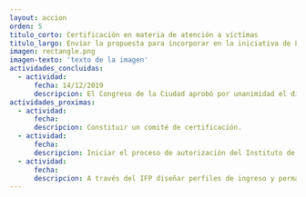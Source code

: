 ```yaml
---
layout: accion
orden: 5
titulo_corto: Certificación en materia de atención a víctimas
titulo_largo: Enviar la propuesta para incorporar en la iniciativa de Ley de la Fiscalía la obligación de certificar a ministerios públicos, asesores jurídicos y peritos en la atención de mujeres víctimas de violencia
imagen: rectangle.png
imagen-texto: 'texto de la imagen'
actividades_concluidas:
  - actividad:
      fecha: 14/12/2019
      descripcion: El Congreso de la Ciudad aprobó por unanimidad el dictamen que crea la Ley Orgánica de la Fiscalía General de Justicia de la Ciudad de México, cuyo artículo 61 mandata a la Coordinación General de Investigación, Protección y Asistencia a Víctimas “realizar investigaciones de los delitos de violencia de género contra las mujeres y niñas, a través de las Fiscalías a su cargo y prestar la atención multidisciplinaria de urgencia con personal especializado y certificado a través de sus Centros”.
actividades_proximas:
  - actividad:
      fecha:
      descripcion: Constituir un comité de certificación.
  - actividad:
      fecha:
      descripcion: Iniciar el proceso de autorización del Instituto de Formación Profesional (IFP) como instancia certificadora.
  - actividad:
      fecha:
      descripcion: A través del IFP diseñar perfiles de ingreso y permanencia, así como el mecanismo de selección y evaluación del personal.
---
```

